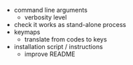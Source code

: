 * command line arguments
    - verbosity level
* check it works as stand-alone process
* keymaps
    - translate from codes to keys
* installation script / instructions
    - improve README
